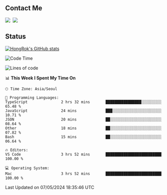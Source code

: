 ## Contact Me
<a href="https://instagram.com/_hongrok"><img src="https://img.shields.io/badge/Instagram-E4405F?style=for-the-badge&logo=Instagram&logoColor=white"/></a>&nbsp;
<img src="https://img.shields.io/badge/HongRok @hlog2e-5865F2?style=for-the-badge&logo=Discord&logoColor=white"/>&nbsp;

## Status

[![HongRok's GitHub stats](https://github-readme-stats.vercel.app/api?username=hlog2e)](https://github.com/anuraghazra/github-readme-stats)
<!--START_SECTION:waka-->
![Code Time](http://img.shields.io/badge/Code%20Time-582%20hrs%2037%20mins-blue)

![Lines of code](https://img.shields.io/badge/From%20Hello%20World%20I%27ve%20Written-510.9%20thousand%20lines%20of%20code-blue)

📊 **This Week I Spent My Time On** 

```text
🕑︎ Time Zone: Asia/Seoul

💬 Programming Languages: 
TypeScript               2 hrs 32 mins       ████████████████░░░░░░░░░   65.48 % 
JavaScript               24 mins             ███░░░░░░░░░░░░░░░░░░░░░░   10.71 % 
JSON                     20 mins             ██░░░░░░░░░░░░░░░░░░░░░░░   08.64 % 
Other                    18 mins             ██░░░░░░░░░░░░░░░░░░░░░░░   07.82 % 
Bash                     15 mins             ██░░░░░░░░░░░░░░░░░░░░░░░   06.64 % 

🔥 Editors: 
VS Code                  3 hrs 52 mins       █████████████████████████   100.00 % 

💻 Operating System: 
Mac                      3 hrs 52 mins       █████████████████████████   100.00 % 
```


 Last Updated on 07/05/2024 18:35:46 UTC
<!--END_SECTION:waka-->
